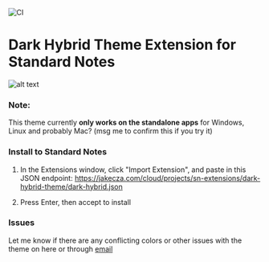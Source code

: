 ![CI](https://github.com/tonyping/dark-hybrid-theme-sn/workflows/CI/badge.svg)

# Dark Hybrid Theme Extension for Standard Notes

![alt text](preview.png "Dark Hybrid on Linux App")

### Note: 
This theme currently **only works on the standalone apps** for Windows, Linux and probably Mac? (msg me to confirm this if you try it)

### Install to Standard Notes

1) In the Extensions window, click "Import Extension", and paste in this JSON endpoint: https://jakecza.com/cloud/projects/sn-extensions/dark-hybrid-theme/dark-hybrid.json

2) Press Enter, then accept to install

### Issues

Let me know if there are any conflicting colors or other issues with the theme on here or through [email](mailto:dev@jakecza.com)
